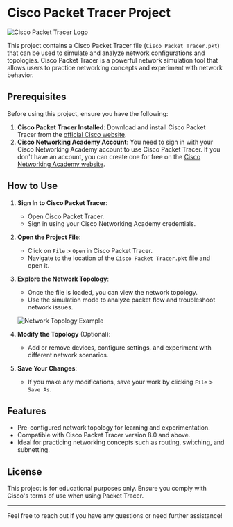 # Cisco Packet Tracer Project

![Cisco Packet Tracer Logo](images/cisco_logo.png)

This project contains a Cisco Packet Tracer file (`Cisco Packet Tracer.pkt`) that can be used to simulate and analyze network configurations and topologies. Cisco Packet Tracer is a powerful network simulation tool that allows users to practice networking concepts and experiment with network behavior.

## Prerequisites

Before using this project, ensure you have the following:

1. **Cisco Packet Tracer Installed**: Download and install Cisco Packet Tracer from the [official Cisco website](https://www.netacad.com/courses/packet-tracer).
2. **Cisco Networking Academy Account**: You need to sign in with your Cisco Networking Academy account to use Cisco Packet Tracer. If you don't have an account, you can create one for free on the [Cisco Networking Academy website](https://www.netacad.com/).

## How to Use

1. **Sign In to Cisco Packet Tracer**:
   - Open Cisco Packet Tracer.
   - Sign in using your Cisco Networking Academy credentials.

2. **Open the Project File**:
   - Click on `File` > `Open` in Cisco Packet Tracer.
   - Navigate to the location of the `Cisco Packet Tracer.pkt` file and open it.

3. **Explore the Network Topology**:
   - Once the file is loaded, you can view the network topology.
   - Use the simulation mode to analyze packet flow and troubleshoot network issues.

   ![Network Topology Example](images/network_topology_example.png)

4. **Modify the Topology** (Optional):
   - Add or remove devices, configure settings, and experiment with different network scenarios.

5. **Save Your Changes**:
   - If you make any modifications, save your work by clicking `File` > `Save As`.

## Features

- Pre-configured network topology for learning and experimentation.
- Compatible with Cisco Packet Tracer version 8.0 and above.
- Ideal for practicing networking concepts such as routing, switching, and subnetting.

## License

This project is for educational purposes only. Ensure you comply with Cisco's terms of use when using Packet Tracer.

---

Feel free to reach out if you have any questions or need further assistance!